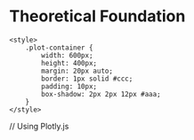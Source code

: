 # Theoretical Foundation

 <script src="https://cdn.plot.ly/plotly-latest.min.js"></script>
    <style>
        .plot-container {
            width: 600px;
            height: 400px;
            margin: 20px auto;
            border: 1px solid #ccc;
            padding: 10px;
            box-shadow: 2px 2px 12px #aaa;
        }
    </style>
</script>
    <div id="plotDiv" class="plot-container">
        // Using Plotly.js
        <script>
        var trace1 = {
          x: [0], // x-coordinates
          y: [0], // y-coordinates
          mode: 'lines',
          type: 'scatter'
        };
        
        var layout = {
          title: 'Projectile Motion',
          xaxis: {
            title: 'Distance (m)'
          },
          yaxis: {
            title: 'Height (m)'
          }
        };
        
        Plotly.newPlot('plotDiv', [trace1], layout);
        
        // Assuming a function to calculate the trajectory
        function calculateTrajectory(v0, angle) {
          const g = 9.81;
          let x = [];
          let y = [];
          let time = 0;
          const dt = 0.1; // time step
          const v0x = v0 * Math.cos(angle * Math.PI / 180);
          const v0y = v0 * Math.sin(angle * Math.PI / 180);
        
          while (true) {
            let xPos = v0x * time;
            let yPos = v0y * time - 0.5 * g * time * time;
            if (yPos < 0) break;
            x.push(xPos);
            y.push(yPos);
            time += dt;
          }
        
          return { x, y };
        }
        
        let data = calculateTrajectory(20, 30);
        trace1.x = data.x;
        trace1.y = data.y;
        Plotly.redraw('plotDiv');
        </script>
    </div>

    <div id="anglePlotDiv" class="plot-container">
        <!-- Range and Height Graph will be rendered here -->
    </div>

    <script>
        // Trajectory Graph
        var trace1 = {
            x: [0], // x-coordinates
            y: [0], // y-coordinates
            mode: 'lines',
            type: 'scatter'
        };

        var layout1 = {
            title: 'Projectile Motion',
            xaxis: {
                title: 'Distance (m)'
            },
            yaxis: {
                title: 'Height (m)'
            }
        };

        Plotly.newPlot('plotDiv', [trace1], layout1);

        function calculateTrajectory(v0, angle) {
            const g = 9.81;
            let x = [];
            let y = [];
            let time = 0;
            const dt = 0.1; // time step
            const v0x = v0 * Math.cos(angle * Math.PI / 180);
            const v0y = v0 * Math.sin(angle * Math.PI / 180);

            while (true) {
                let xPos = v0x * time;
                let yPos = v0y * time - 0.5 * g * time * time;
                if (yPos < 0) break;
                x.push(xPos);
                y.push(yPos);
                time += dt;
            }

            return { x, y };
        }

        let data = calculateTrajectory(20, 30);
        trace1.x = data.x;
        trace1.y = data.y;
        Plotly.redraw('plotDiv');

        // Range and Height vs Angle Graph
        var angles = [];
        var ranges = [];
        var heights = [];
        const v0 = 20; // initial velocity

        function calculateRangeAndHeight(v0, angle) {
            const g = 9.81;
            const v0x = v0 * Math.cos(angle * Math.PI / 180);
            const v0y = v0 * Math.sin(angle * Math.PI / 180);
            const time = (2 * v0y) / g;
            const range = v0x * time;
            const height = (v0y * v0y) / (2 * g);
            return { range, height };
        }

        for (let angle = 0; angle <= 90; angle += 5) {
            angles.push(angle);
            let { range, height } = calculateRangeAndHeight(v0, angle);
            ranges.push(range);
            heights.push(height);
        }

        var trace2 = {
            x: angles,
            y: ranges,
            mode: 'lines',
            name: 'Range'
        };

        var trace3 = {
            x: angles,
            y: heights,
            mode: 'lines',
            name: 'Height'
        };

        var layout2 = {
            title: 'Range and Height vs Angle',
            xaxis: { title: 'Angle (degrees)' },
            yaxis: { title: 'Distance (m)' }
        };

        Plotly.newPlot('anglePlotDiv', [trace2, trace3], layout2);

    </script>
